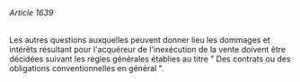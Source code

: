 ###### Article 1639

Les autres questions auxquelles peuvent donner lieu les dommages et intérêts résultant pour l'acquéreur de l'inexécution de la vente doivent être décidées suivant les règles générales établies au titre " Des contrats ou des obligations conventionnelles en général ".

